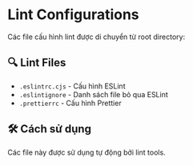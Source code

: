 # Lint Configurations

Các file cấu hình lint được di chuyển từ root directory:

## 🔍 Lint Files
- `.eslintrc.cjs` - Cấu hình ESLint
- `.eslintignore` - Danh sách file bỏ qua ESLint
- `.prettierrc` - Cấu hình Prettier

## 🛠️ Cách sử dụng
Các file này được sử dụng tự động bởi lint tools.
